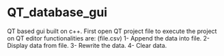 # QT_database_gui
QT based gui built on c++.
First open QT project file to execute the project on QT editor
functionalities are: (file.csv)
1- Append the data into file.
2- Display data from file.
3- Rewrite the data.
4- Clear data.
